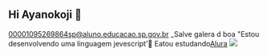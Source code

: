 ## Hi Ayanokoji 👋
00001095269864sp@aluno.educacao.sp.gov.br
_Salve galera d boa
"Estou desenvolvendo uma linguagem jevescript'🖤
Eatou estudando[Alura](https://alura.com.br)
![](https://media1.tenor.com/m/hFdMyZXsZXoAAAAC/dslr-funny.gif)
